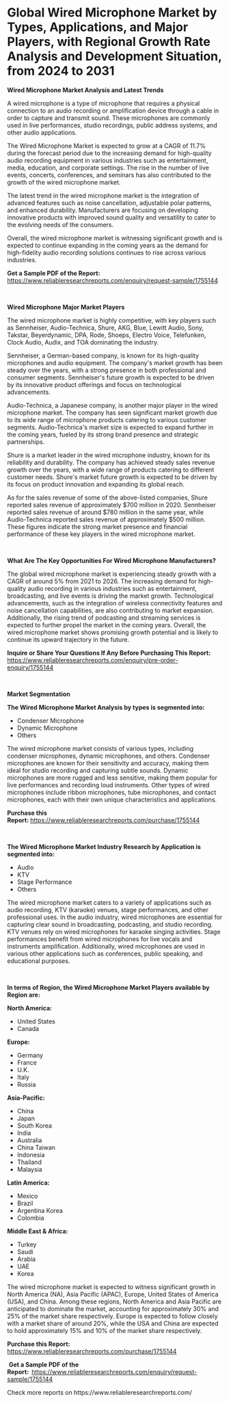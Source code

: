 <p><h1>Global Wired Microphone Market by Types, Applications, and Major Players, with Regional Growth Rate Analysis and Development Situation, from 2024 to 2031</h1></p><p><strong>Wired Microphone Market Analysis and Latest Trends</strong></p>
<p><p>A wired microphone is a type of microphone that requires a physical connection to an audio recording or amplification device through a cable in order to capture and transmit sound. These microphones are commonly used in live performances, studio recordings, public address systems, and other audio applications.</p><p>The Wired Microphone Market is expected to grow at a CAGR of 11.7% during the forecast period due to the increasing demand for high-quality audio recording equipment in various industries such as entertainment, media, education, and corporate settings. The rise in the number of live events, concerts, conferences, and seminars has also contributed to the growth of the wired microphone market.</p><p>The latest trend in the wired microphone market is the integration of advanced features such as noise cancellation, adjustable polar patterns, and enhanced durability. Manufacturers are focusing on developing innovative products with improved sound quality and versatility to cater to the evolving needs of the consumers.</p><p>Overall, the wired microphone market is witnessing significant growth and is expected to continue expanding in the coming years as the demand for high-fidelity audio recording solutions continues to rise across various industries.</p></p>
<p><strong>Get a Sample PDF of the Report:&nbsp;</strong> <a href="https://www.reliableresearchreports.com/enquiry/request-sample/1755144">https://www.reliableresearchreports.com/enquiry/request-sample/1755144</a></p>
<p>&nbsp;</p>
<p><strong>Wired Microphone Major Market Players</strong></p>
<p><p>The wired microphone market is highly competitive, with key players such as Sennheiser, Audio-Technica, Shure, AKG, Blue, Lewitt Audio, Sony, Takstar, Beyerdynamic, DPA, Rode, Shoeps, Electro Voice, Telefunken, Clock Audio, Audix, and TOA dominating the industry.</p><p>Sennheiser, a German-based company, is known for its high-quality microphones and audio equipment. The company's market growth has been steady over the years, with a strong presence in both professional and consumer segments. Sennheiser's future growth is expected to be driven by its innovative product offerings and focus on technological advancements.</p><p>Audio-Technica, a Japanese company, is another major player in the wired microphone market. The company has seen significant market growth due to its wide range of microphone products catering to various customer segments. Audio-Technica's market size is expected to expand further in the coming years, fueled by its strong brand presence and strategic partnerships.</p><p>Shure is a market leader in the wired microphone industry, known for its reliability and durability. The company has achieved steady sales revenue growth over the years, with a wide range of products catering to different customer needs. Shure's market future growth is expected to be driven by its focus on product innovation and expanding its global reach.</p><p>As for the sales revenue of some of the above-listed companies, Shure reported sales revenue of approximately $700 million in 2020. Sennheiser reported sales revenue of around $780 million in the same year, while Audio-Technica reported sales revenue of approximately $500 million. These figures indicate the strong market presence and financial performance of these key players in the wired microphone market.</p></p>
<p>&nbsp;</p>
<p><strong>What Are The Key Opportunities For Wired Microphone Manufacturers?</strong></p>
<p><p>The global wired microphone market is experiencing steady growth with a CAGR of around 5% from 2021 to 2026. The increasing demand for high-quality audio recording in various industries such as entertainment, broadcasting, and live events is driving the market growth. Technological advancements, such as the integration of wireless connectivity features and noise cancellation capabilities, are also contributing to market expansion. Additionally, the rising trend of podcasting and streaming services is expected to further propel the market in the coming years. Overall, the wired microphone market shows promising growth potential and is likely to continue its upward trajectory in the future.</p></p>
<p><strong>Inquire or Share Your Questions If Any Before Purchasing This Report:</strong> <a href="https://www.reliableresearchreports.com/enquiry/pre-order-enquiry/1755144">https://www.reliableresearchreports.com/enquiry/pre-order-enquiry/1755144</a></p>
<p>&nbsp;</p>
<p><strong>Market Segmentation</strong></p>
<p><strong>The Wired Microphone Market Analysis by types is segmented into:</strong></p>
<p><ul><li>Condenser Microphone</li><li>Dynamic Microphone</li><li>Others</li></ul></p>
<p><p>The wired microphone market consists of various types, including condenser microphones, dynamic microphones, and others. Condenser microphones are known for their sensitivity and accuracy, making them ideal for studio recording and capturing subtle sounds. Dynamic microphones are more rugged and less sensitive, making them popular for live performances and recording loud instruments. Other types of wired microphones include ribbon microphones, tube microphones, and contact microphones, each with their own unique characteristics and applications.</p></p>
<p><strong>Purchase this Report:&nbsp;</strong><a href="https://www.reliableresearchreports.com/purchase/1755144">https://www.reliableresearchreports.com/purchase/1755144</a></p>
<p>&nbsp;</p>
<p><strong>The Wired Microphone Market Industry Research by Application is segmented into:</strong></p>
<p><ul><li>Audio</li><li>KTV</li><li>Stage Performance</li><li>Others</li></ul></p>
<p><p>The wired microphone market caters to a variety of applications such as audio recording, KTV (karaoke) venues, stage performances, and other professional uses. In the audio industry, wired microphones are essential for capturing clear sound in broadcasting, podcasting, and studio recording. KTV venues rely on wired microphones for karaoke singing activities. Stage performances benefit from wired microphones for live vocals and instruments amplification. Additionally, wired microphones are used in various other applications such as conferences, public speaking, and educational purposes.</p></p>
<p>&nbsp;</p>
<p><strong>In terms of Region, the Wired Microphone Market Players available by Region are:</strong></p>
<p>
    <p> <strong> North America: </strong>
        <ul>
            <li>United States</li>
            <li>Canada</li>
        </ul>
        </p> 
    <p> <strong> Europe: </strong>
        <ul>
            <li>Germany</li>
            <li>France</li>
            <li>U.K.</li>
            <li>Italy</li>
            <li>Russia</li>
        </ul>
        </p> 
    <p> <strong> Asia-Pacific: </strong>
        <ul>
            <li>China</li>
            <li>Japan</li>
            <li>South Korea</li>
            <li>India</li>
            <li>Australia</li>
            <li>China Taiwan</li>
            <li>Indonesia</li>
            <li>Thailand</li>
            <li>Malaysia</li>
        </ul>
        </p> 
    <p> <strong> Latin America: </strong>
        <ul>
            <li>Mexico</li>
            <li>Brazil</li>
            <li>Argentina Korea</li>
            <li>Colombia</li>
        </ul>
        </p> 
    <p> <strong> Middle East & Africa: </strong>
        <ul>
            <li>Turkey</li>
            <li>Saudi</li>
            <li>Arabia</li>
            <li>UAE</li>
            <li>Korea</li>
        </ul>
    </p>
    </p>
<p><p>The wired microphone market is expected to witness significant growth in North America (NA), Asia Pacific (APAC), Europe, United States of America (USA), and China. Among these regions, North America and Asia Pacific are anticipated to dominate the market, accounting for approximately 30% and 25% of the market share respectively. Europe is expected to follow closely with a market share of around 20%, while the USA and China are expected to hold approximately 15% and 10% of the market share respectively.</p></p>
<p><strong>Purchase this Report: </strong><a href="https://www.reliableresearchreports.com/purchase/1755144">https://www.reliableresearchreports.com/purchase/1755144</a></p>
<p>&nbsp;<strong>Get a Sample PDF of the Report:&nbsp;&nbsp;</strong><a href="https://www.reliableresearchreports.com/enquiry/request-sample/1755144">https://www.reliableresearchreports.com/enquiry/request-sample/1755144</a></p>
<p><strong></strong></p>
<p>Check more reports on https://www.reliableresearchreports.com/</p>